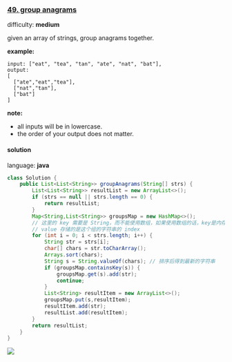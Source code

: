 ### [49\. group anagrams](https://leetcode.com/problems/group-anagrams/)

difficulty: **medium**


given an array of strings, group anagrams together.

**example:**

```
input: ["eat", "tea", "tan", "ate", "nat", "bat"],
output:
[
  ["ate","eat","tea"],
  ["nat","tan"],
  ["bat"]
]
```

**note:**

*   all inputs will be in lowercase.
*   the order of your output does not matter.


#### solution

language: **java**

```java
class Solution {
    public List<List<String>> groupAnagrams(String[] strs) {
        List<List<String>> resultList = new ArrayList<>();
        if (strs == null || strs.length == 0) {
            return resultList;
        }
        Map<String,List<String>> groupsMap = new HashMap<>();
        // 这里的 key 需要是 String，而不能使用数组，如果使用数组的话，key是内存地址，无法满足要求。
        // value 存储的是这个组的字符串的 index
        for (int i = 0; i < strs.length; i++) {
            String str = strs[i];
            char[] chars = str.toCharArray();
            Arrays.sort(chars);
            String s = String.valueOf(chars); // 排序后得到最新的字符串
            if (groupsMap.containsKey(s)) {
                groupsMap.get(s).add(str);
                continue;
            }
            List<String> resultItem = new ArrayList<>();
            groupsMap.put(s,resultItem);
            resultItem.add(str);
            resultList.add(resultItem);
        }
        return resultList;
    }
}
```
![](http://ww4.sinaimg.cn/large/006tNc79ly1g4tvny2r5uj31b60qiq7l.jpg)